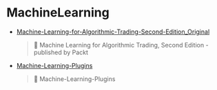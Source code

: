 # MachineLearning
- [Machine-Learning-for-Algorithmic-Trading-Second-Edition_Original](<https://github.com/Thamielis/Machine-Learning-for-Algorithmic-Trading-Second-Edition_Original>)
	> :memo: Machine Learning for Algorithmic Trading, Second Edition - published by Packt 
- [Machine-Learning-Plugins](<https://github.com/Thamielis/Machine-Learning-Plugins>)
	> :memo: Machine-Learning-Plugins 

